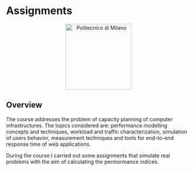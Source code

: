 # Assignments

<p align="center">
    <img src="https://i.imgur.com/mPb3Qbd.gif" width="180" alt="Politecnico di Milano"/>
</p>

## Overview
The course addresses the problem of capacity planning of computer infrastructures. The topics considered are: performance modelling concepts and techniques, workload and traffic characterization, simulation of users behavior, measurement techniques and tools for end-to-end response time of web applications.

During the course I carried out some assignments that simulate real problems with the aim of calculating the permormance indices.
